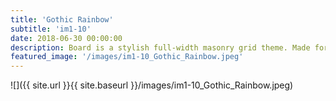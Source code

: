 ```yaml
---
title: 'Gothic Rainbow'
subtitle: 'im1-10'
date: 2018-06-30 00:00:00
description: Board is a stylish full-width masonry grid theme. Made for designers, artists, photographers and developers to show off their best work.
featured_image: '/images/im1-10_Gothic_Rainbow.jpeg'
---
```


![]({{ site.url }}{{ site.baseurl }}/images/im1-10_Gothic_Rainbow.jpeg)


